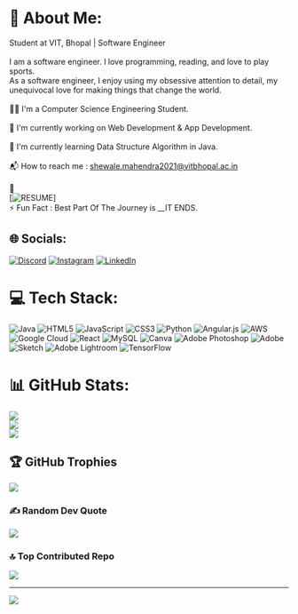 # 💫 About Me:
 Student at VIT, Bhopal | Software Engineer<br><br> I am a software engineer. I love programming, reading, and love to play sports.<br> As a software engineer, I enjoy using my obsessive attention to detail, my unequivocal love for making things that change the world.<br><br>👨‍🎓 I'm a Computer Science Engineering Student.<br><br>🔭 I'm currently working on Web Development & App Development.<br><br>🌱 I'm currently learning Data Structure Algorithm in Java.<br><br>📬 How to reach me : shewale.mahendra2021@vitbhopal.ac.in<br><br>📝<br>[![RESUME](https://drive.google.com/file/d/1WCVBBaSp3cB91phdL0Y5KdSA_MmH0VNd/view?usp=sharing)]<br>⚡ Fun Fact : Best Part Of The Journey is __IT ENDS.


## 🌐 Socials:
[![Discord](https://img.shields.io/badge/Discord-%237289DA.svg?logo=discord&logoColor=white)](https://discord.gg/https://discord.com/invite/ak7ePYfv) [![Instagram](https://img.shields.io/badge/Instagram-%23E4405F.svg?logo=Instagram&logoColor=white)](https://instagram.com/https://www.instagram.com/_piyushshewale_?igshid=OGQ5ZDc2ODk2ZA==) [![LinkedIn](https://img.shields.io/badge/LinkedIn-%230077B5.svg?logo=linkedin&logoColor=white)](https://linkedin.com/in/https://www.linkedin.com/in/piyush-shewale-3b1373223/) 

# 💻 Tech Stack:
![Java](https://img.shields.io/badge/java-%23ED8B00.svg?style=for-the-badge&logo=openjdk&logoColor=white) ![HTML5](https://img.shields.io/badge/html5-%23E34F26.svg?style=for-the-badge&logo=html5&logoColor=white) ![JavaScript](https://img.shields.io/badge/javascript-%23323330.svg?style=for-the-badge&logo=javascript&logoColor=%23F7DF1E) ![CSS3](https://img.shields.io/badge/css3-%231572B6.svg?style=for-the-badge&logo=css3&logoColor=white) ![Python](https://img.shields.io/badge/python-3670A0?style=for-the-badge&logo=python&logoColor=ffdd54) ![Angular.js](https://img.shields.io/badge/angular.js-%23E23237.svg?style=for-the-badge&logo=angularjs&logoColor=white) ![AWS](https://img.shields.io/badge/AWS-%23FF9900.svg?style=for-the-badge&logo=amazon-aws&logoColor=white) ![Google Cloud](https://img.shields.io/badge/GoogleCloud-%234285F4.svg?style=for-the-badge&logo=google-cloud&logoColor=white) ![React](https://img.shields.io/badge/react-%2320232a.svg?style=for-the-badge&logo=react&logoColor=%2361DAFB) ![MySQL](https://img.shields.io/badge/mysql-%2300000f.svg?style=for-the-badge&logo=mysql&logoColor=white) ![Canva](https://img.shields.io/badge/Canva-%2300C4CC.svg?style=for-the-badge&logo=Canva&logoColor=white) ![Adobe Photoshop](https://img.shields.io/badge/adobe%20photoshop-%2331A8FF.svg?style=for-the-badge&logo=adobe%20photoshop&logoColor=white) ![Adobe](https://img.shields.io/badge/adobe-%23FF0000.svg?style=for-the-badge&logo=adobe&logoColor=white) ![Sketch](https://img.shields.io/badge/Sketch-FFB387?style=for-the-badge&logo=sketch&logoColor=black) ![Adobe Lightroom](https://img.shields.io/badge/Adobe%20Lightroom-31A8FF.svg?style=for-the-badge&logo=Adobe%20Lightroom&logoColor=white) ![TensorFlow](https://img.shields.io/badge/TensorFlow-%23FF6F00.svg?style=for-the-badge&logo=TensorFlow&logoColor=white)
# 📊 GitHub Stats:
![](https://github-readme-stats.vercel.app/api?username=Piyush-OG&theme=dark&hide_border=false&include_all_commits=false&count_private=false)<br/>
![](https://github-readme-streak-stats.herokuapp.com/?user=Piyush-OG&theme=dark&hide_border=false)<br/>
![](https://github-readme-stats.vercel.app/api/top-langs/?username=Piyush-OG&theme=dark&hide_border=false&include_all_commits=false&count_private=false&layout=compact)

## 🏆 GitHub Trophies
![](https://github-profile-trophy.vercel.app/?username=Piyush-OG&theme=onedark&no-frame=false&no-bg=true&margin-w=4)

### ✍️ Random Dev Quote
![](https://quotes-github-readme.vercel.app/api?type=horizontal&theme=light)

### 🔝 Top Contributed Repo
![](https://github-contributor-stats.vercel.app/api?username=Piyush-OG&limit=5&theme=dark&combine_all_yearly_contributions=true)

---
[![](https://visitcount.itsvg.in/api?id=Piyush-OG&icon=5&color=12)](https://visitcount.itsvg.in)

<!-- Proudly created with GPRM ( https://gprm.itsvg.in ) -->
